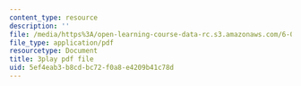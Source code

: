 ```yaml
---
content_type: resource
description: ''
file: /media/https%3A/open-learning-course-data-rc.s3.amazonaws.com/6-046j-introduction-to-algorithms-sma-5503-fall-2005/5ef4eab3b8cdbc72f0a8e4209b41c78d_qh5lSHCBiRs.pdf
file_type: application/pdf
resourcetype: Document
title: 3play pdf file
uid: 5ef4eab3-b8cd-bc72-f0a8-e4209b41c78d
---
```

